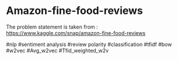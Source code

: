 # Amazon-fine-food-reviews

The problem statement is taken from : https://www.kaggle.com/snap/amazon-fine-food-reviews


 #nlp #sentiment analysis #review polarity #classification #tfidf #bow #w2vec #Avg_w2vec #Tfid_weighted_w2v
